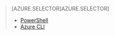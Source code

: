 > [AZURE.SELECTOR]AZURE.SELECTOR]
> 
> * [PowerShell](virtual-networks-create-nsg-classic-ps.md)
> * [Azure CLI](virtual-networks-create-nsg-classic-cli.md)
> 
> 
